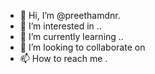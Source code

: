 - 👋 Hi, I’m @preethamdnr.
- 👀 I’m interested in ..
- 🌱 I’m currently learning ..
- 💞️ I’m looking to collaborate on 
- 📫 How to reach me .
<!---
preethamdnr/preethamdnr is a ✨ special ✨ repository because its `README.md` (this file) appears on your GitHub profile.
You can click the Preview link to take a look at your changes.
--->
